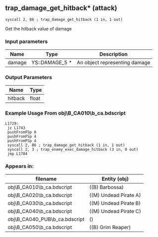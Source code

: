 ## trap_damage_get_hitback* (attack)

`syscall 2, 86 ; trap_damage_get_hitback (1 in, 1 out)`

Get the hitback value of damage

### Input parameters
| Name | Type | Description
|------|------|------------
| damage   | YS::DAMAGE_5 *   | An object representing damage


### Output Parameters
| Name | Type
|------|-----
| hitback   | float   
### Example Usage From obj\B_CA010\b_ca.bdscript
```plaintext
L1729:
 jz L1743
 pushFromFSp 0
 pushFromFSp 4
 pushFromFSp 4
 syscall 2, 86 ; trap_damage_get_hitback (1 in, 1 out)
 syscall 2, 3 ; trap_enemy_exec_damage_hitback (3 in, 0 out)
 jmp L1784
```


### Appears in:
| filename | Entity (obj)
|----------|-------------
| obj\B_CA010\b_ca.bdscript       | ((B) Barbossa)          
| obj\B_CA020\b_ca.bdscript       | ((M) Undead Pirate A)          
| obj\B_CA030\b_ca.bdscript       | ((M) Undead Pirate B)          
| obj\B_CA040\b_ca.bdscript       | ((M) Undead Pirate C)          
| obj\B_CA040_PUB\b_ca.bdscript       | ()          
| obj\B_CA050\b_ca.bdscript       | ((B) Grim Reaper)          



